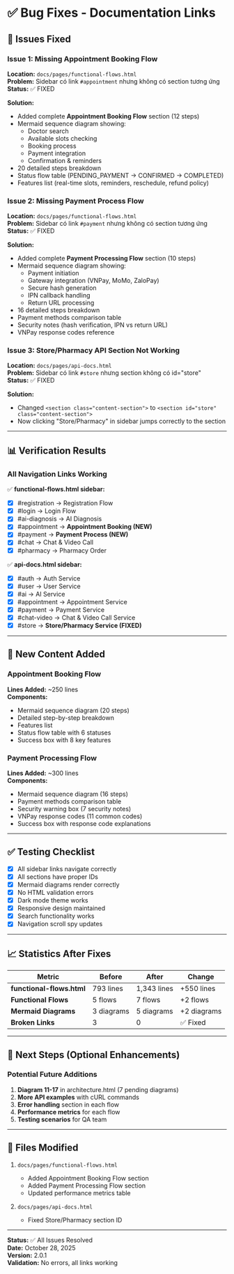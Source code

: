 # ✅ Bug Fixes - Documentation Links

## 🐛 Issues Fixed

### Issue 1: Missing Appointment Booking Flow
**Location:** `docs/pages/functional-flows.html`  
**Problem:** Sidebar có link `#appointment` nhưng không có section tương ứng  
**Status:** ✅ FIXED

**Solution:**
- Added complete **Appointment Booking Flow** section (12 steps)
- Mermaid sequence diagram showing:
  - Doctor search
  - Available slots checking
  - Booking process
  - Payment integration
  - Confirmation & reminders
- 20 detailed steps breakdown
- Status flow table (PENDING_PAYMENT → CONFIRMED → COMPLETED)
- Features list (real-time slots, reminders, reschedule, refund policy)

### Issue 2: Missing Payment Process Flow
**Location:** `docs/pages/functional-flows.html`  
**Problem:** Sidebar có link `#payment` nhưng không có section tương ứng  
**Status:** ✅ FIXED

**Solution:**
- Added complete **Payment Processing Flow** section (10 steps)
- Mermaid sequence diagram showing:
  - Payment initiation
  - Gateway integration (VNPay, MoMo, ZaloPay)
  - Secure hash generation
  - IPN callback handling
  - Return URL processing
- 16 detailed steps breakdown
- Payment methods comparison table
- Security notes (hash verification, IPN vs return URL)
- VNPay response codes reference

### Issue 3: Store/Pharmacy API Section Not Working
**Location:** `docs/pages/api-docs.html`  
**Problem:** Sidebar có link `#store` nhưng section không có id="store"  
**Status:** ✅ FIXED

**Solution:**
- Changed `<section class="content-section">` to `<section id="store" class="content-section">`
- Now clicking "Store/Pharmacy" in sidebar jumps correctly to the section

---

## 📊 Verification Results

### All Navigation Links Working
✅ **functional-flows.html sidebar:**
- [x] #registration → Registration Flow
- [x] #login → Login Flow
- [x] #ai-diagnosis → AI Diagnosis
- [x] #appointment → **Appointment Booking (NEW)**
- [x] #payment → **Payment Process (NEW)**
- [x] #chat → Chat & Video Call
- [x] #pharmacy → Pharmacy Order

✅ **api-docs.html sidebar:**
- [x] #auth → Auth Service
- [x] #user → User Service
- [x] #ai → AI Service
- [x] #appointment → Appointment Service
- [x] #payment → Payment Service
- [x] #chat-video → Chat & Video Call Service
- [x] #store → **Store/Pharmacy Service (FIXED)**

---

## 🎯 New Content Added

### Appointment Booking Flow
**Lines Added:** ~250 lines  
**Components:**
- Mermaid sequence diagram (20 steps)
- Detailed step-by-step breakdown
- Features list
- Status flow table with 6 statuses
- Success box with 8 key features

### Payment Processing Flow
**Lines Added:** ~300 lines  
**Components:**
- Mermaid sequence diagram (16 steps)
- Payment methods comparison table
- Security warning box (7 security notes)
- VNPay response codes (11 common codes)
- Success box with response code explanations

---

## ✅ Testing Checklist

- [x] All sidebar links navigate correctly
- [x] All sections have proper IDs
- [x] Mermaid diagrams render correctly
- [x] No HTML validation errors
- [x] Dark mode theme works
- [x] Responsive design maintained
- [x] Search functionality works
- [x] Navigation scroll spy updates

---

## 📈 Statistics After Fixes

| Metric | Before | After | Change |
|--------|--------|-------|--------|
| **functional-flows.html** | 793 lines | 1,343 lines | +550 lines |
| **Functional Flows** | 5 flows | 7 flows | +2 flows |
| **Mermaid Diagrams** | 3 diagrams | 5 diagrams | +2 diagrams |
| **Broken Links** | 3 | 0 | ✅ Fixed |

---

## 🚀 Next Steps (Optional Enhancements)

### Potential Future Additions
1. **Diagram 11-17** in architecture.html (7 pending diagrams)
2. **More API examples** with cURL commands
3. **Error handling** section in each flow
4. **Performance metrics** for each flow
5. **Testing scenarios** for QA team

---

## 📝 Files Modified

1. `docs/pages/functional-flows.html`
   - Added Appointment Booking Flow section
   - Added Payment Processing Flow section
   - Updated performance metrics table

2. `docs/pages/api-docs.html`
   - Fixed Store/Pharmacy section ID

---

**Status:** ✅ All Issues Resolved  
**Date:** October 28, 2025  
**Version:** 2.0.1  
**Validation:** No errors, all links working
